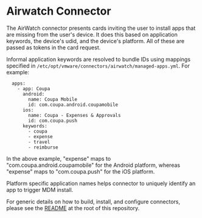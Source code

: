 # Airwatch Connector

The AirWatch connector presents cards inviting the user to install apps that are missing from the user's device. It does this based on application keywords, the device's udid, and the device's platform. All of these are passed as tokens in the card request.

Informal application keywords are resolved to bundle IDs using mappings specified in `/etc/opt/vmware/connectors/airwatch/managed-apps.yml`. For example:
```
  apps:
    - app: Coupa
      android:
        name: Coupa Mobile
        id: com.coupa.android.coupamobile
      ios:
        name: Coupa - Expenses & Approvals
        id: com.coupa.push
      keywords:
        - coupa
        - expense
        - travel
        - reimburse
```
In the above example, "expense" maps to "com.coupa.android.coupamobile" for the Android platform, whereas "expense" maps to "com.coupa.push" for the iOS platform.

Platform specific application names helps connector to uniquely identify an app to trigger MDM install.  

For generic details on how to build, install, and configure connectors, please see the [README](https://github.com/vmware/connectors-workspace-one/blob/master/README.md) at the root of this repository.


